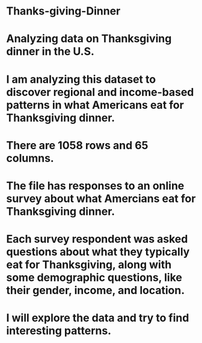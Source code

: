# Thanks-giving-Dinner
# Analyzing data on Thanksgiving dinner in the U.S.
# I am analyzing this dataset to discover regional and income-based patterns in what Americans eat for Thanksgiving dinner.
# There are 1058 rows and 65 columns.
# The file has responses to an online survey about what Amercians eat for Thanksgiving dinner.
# Each survey respondent was asked questions about what they typically eat for Thanksgiving, along with some demographic questions, like their gender, income, and location.
# I will explore the data and try to find interesting patterns.
